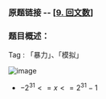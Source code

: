 ### 原题链接 -- [[9. 回文数](https://leetcode.cn/problems/palindrome-number/)]

### 题目概述：
Tag : 「暴力」、「模拟」

![image](https://user-images.githubusercontent.com/99656524/197209637-333bb8e2-943a-4413-af24-a0ea5858f7ad.png)

* $-2^31 <= x <= 2^31 - 1$

